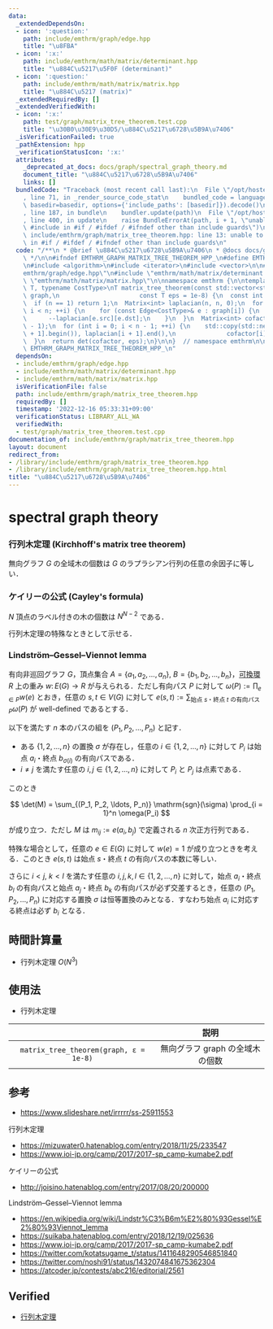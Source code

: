 ```yaml
---
data:
  _extendedDependsOn:
  - icon: ':question:'
    path: include/emthrm/graph/edge.hpp
    title: "\u8FBA"
  - icon: ':x:'
    path: include/emthrm/math/matrix/determinant.hpp
    title: "\u884C\u5217\u5F0F (determinant)"
  - icon: ':question:'
    path: include/emthrm/math/matrix/matrix.hpp
    title: "\u884C\u5217 (matrix)"
  _extendedRequiredBy: []
  _extendedVerifiedWith:
  - icon: ':x:'
    path: test/graph/matrix_tree_theorem.test.cpp
    title: "\u30B0\u30E9\u30D5/\u884C\u5217\u6728\u5B9A\u7406"
  _isVerificationFailed: true
  _pathExtension: hpp
  _verificationStatusIcon: ':x:'
  attributes:
    _deprecated_at_docs: docs/graph/spectral_graph_theory.md
    document_title: "\u884C\u5217\u6728\u5B9A\u7406"
    links: []
  bundledCode: "Traceback (most recent call last):\n  File \"/opt/hostedtoolcache/Python/3.9.16/x64/lib/python3.9/site-packages/onlinejudge_verify/documentation/build.py\"\
    , line 71, in _render_source_code_stat\n    bundled_code = language.bundle(stat.path,\
    \ basedir=basedir, options={'include_paths': [basedir]}).decode()\n  File \"/opt/hostedtoolcache/Python/3.9.16/x64/lib/python3.9/site-packages/onlinejudge_verify/languages/cplusplus.py\"\
    , line 187, in bundle\n    bundler.update(path)\n  File \"/opt/hostedtoolcache/Python/3.9.16/x64/lib/python3.9/site-packages/onlinejudge_verify/languages/cplusplus_bundle.py\"\
    , line 400, in update\n    raise BundleErrorAt(path, i + 1, \"unable to process\
    \ #include in #if / #ifdef / #ifndef other than include guards\")\nonlinejudge_verify.languages.cplusplus_bundle.BundleErrorAt:\
    \ include/emthrm/graph/matrix_tree_theorem.hpp: line 13: unable to process #include\
    \ in #if / #ifdef / #ifndef other than include guards\n"
  code: "/**\n * @brief \u884C\u5217\u6728\u5B9A\u7406\n * @docs docs/graph/spectral_graph_theory.md\n\
    \ */\n\n#ifndef EMTHRM_GRAPH_MATRIX_TREE_THEOREM_HPP_\n#define EMTHRM_GRAPH_MATRIX_TREE_THEOREM_HPP_\n\
    \n#include <algorithm>\n#include <iterator>\n#include <vector>\n\n#include \"\
    emthrm/graph/edge.hpp\"\n#include \"emthrm/math/matrix/determinant.hpp\"\n#include\
    \ \"emthrm/math/matrix/matrix.hpp\"\n\nnamespace emthrm {\n\ntemplate <typename\
    \ T, typename CostType>\nT matrix_tree_theorem(const std::vector<std::vector<Edge<CostType>>>&\
    \ graph,\n                      const T eps = 1e-8) {\n  const int n = graph.size();\n\
    \  if (n == 1) return 1;\n  Matrix<int> laplacian(n, n, 0);\n  for (int i = 0;\
    \ i < n; ++i) {\n    for (const Edge<CostType>& e : graph[i]) {\n      ++laplacian[e.src][e.src];\n\
    \      --laplacian[e.src][e.dst];\n    }\n  }\n  Matrix<int> cofactor(n - 1, n\
    \ - 1);\n  for (int i = 0; i < n - 1; ++i) {\n    std::copy(std::next(laplacian[i\
    \ + 1].begin()), laplacian[i + 1].end(),\n              cofactor[i].begin());\n\
    \  }\n  return det(cofactor, eps);\n}\n\n}  // namespace emthrm\n\n#endif  //\
    \ EMTHRM_GRAPH_MATRIX_TREE_THEOREM_HPP_\n"
  dependsOn:
  - include/emthrm/graph/edge.hpp
  - include/emthrm/math/matrix/determinant.hpp
  - include/emthrm/math/matrix/matrix.hpp
  isVerificationFile: false
  path: include/emthrm/graph/matrix_tree_theorem.hpp
  requiredBy: []
  timestamp: '2022-12-16 05:33:31+09:00'
  verificationStatus: LIBRARY_ALL_WA
  verifiedWith:
  - test/graph/matrix_tree_theorem.test.cpp
documentation_of: include/emthrm/graph/matrix_tree_theorem.hpp
layout: document
redirect_from:
- /library/include/emthrm/graph/matrix_tree_theorem.hpp
- /library/include/emthrm/graph/matrix_tree_theorem.hpp.html
title: "\u884C\u5217\u6728\u5B9A\u7406"
---
```

# spectral graph theory


### 行列木定理 (Kirchhoff's matrix tree theorem)

無向グラフ $G$ の全域木の個数は $G$ のラプラシアン行列の任意の余因子に等しい．


### ケイリーの公式 (Cayley's formula)

$N$ 頂点のラベル付きの木の個数は $N^{N - 2}$ である．

行列木定理の特殊なときとして示せる．


### Lindström–Gessel–Viennot lemma

有向非巡回グラフ $G$，頂点集合 $A = \lbrace a_1, a_2, \ldots, a_n \rbrace,\ B = \lbrace b_1, b_2, \ldots, b_n \rbrace$，[可換環](../../.verify-helper/docs/static/algebraic_structure.md) $R$ 上の重み $w \colon E(G) \to R$ が与えられる．ただし有向パス $P$ に対して $\omega(P) \mathrel{:=} \prod_{e \in P} w(e)$ とおき，任意の $s, t \in V(G)$ に対して $e(s, t) \mathrel{:=} \sum_{\text{始点 } s \text{・終点 } t \text{ の有向パス } P} \omega(P)$ が well-defined であるとする．

以下を満たす $n$ 本のパスの組を $(P_1, P_2, \ldots, P_n)$ と記す．

- ある $\lbrace 1, 2, \ldots, n \rbrace$ の置換 $\sigma$ が存在し，任意の $i \in \lbrace 1, 2, \ldots, n \rbrace$ に対して $P_i$ は始点 $a_i$・終点 $b_{\sigma(i)}$ の有向パスである．
- $i \neq j$ を満たす任意の $i, j \in \lbrace 1, 2, \ldots, n \rbrace$ に対して $P_i$ と $P_j$ は点素である．

このとき

$$
  \det(M) = \sum_{(P_1, P_2, \ldots, P_n)} \mathrm{sgn}(\sigma) \prod_{i = 1}^n \omega(P_i)
$$

が成り立つ．ただし $M$ は $m_{ij} \mathrel{:=} e(a_i, b_j)$ で定義される $n$ 次正方行列である．

特殊な場合として，任意の $e \in E(G)$ に対して $w(e) = 1$ が成り立つときを考える．このとき $e(s, t)$ は始点 $s$・終点 $t$ の有向パスの本数に等しい．

さらに $i < j,\ k < l$ を満たす任意の $i, j, k, l \in \lbrace 1, 2, \ldots, n \rbrace$ に対して，始点 $a_i$・終点 $b_l$ の有向パスと始点 $a_j$・終点 $b_k$ の有向パスが必ず交差するとき，任意の $(P_1, P_2, \ldots, P_n)$ に対応する置換 $\sigma$ は恒等置換のみとなる．すなわち始点 $a_i$ に対応する終点は必ず $b_i$ となる．


## 時間計算量

- 行列木定理 $O(N^3)$


## 使用法

- 行列木定理

||説明|
|:--:|:--:|
|`matrix_tree_theorem(graph, ε = 1e-8)`|無向グラフ $\mathrm{graph}$ の全域木の個数|


## 参考

- https://www.slideshare.net/irrrrr/ss-25911553

行列木定理
- https://mizuwater0.hatenablog.com/entry/2018/11/25/233547
- https://www.ioi-jp.org/camp/2017/2017-sp_camp-kumabe2.pdf

ケイリーの公式
- http://joisino.hatenablog.com/entry/2017/08/20/200000

Lindström–Gessel–Viennot lemma
- https://en.wikipedia.org/wiki/Lindstr%C3%B6m%E2%80%93Gessel%E2%80%93Viennot_lemma
- https://suikaba.hatenablog.com/entry/2018/12/19/025636
- https://www.ioi-jp.org/camp/2017/2017-sp_camp-kumabe2.pdf
- https://twitter.com/kotatsugame_t/status/1411648290546851840
- https://twitter.com/noshi91/status/1432074841675362304
- https://atcoder.jp/contests/abc216/editorial/2561


## Verified

- [行列木定理](https://atcoder.jp/contests/jsc2021/submissions/21877707)
